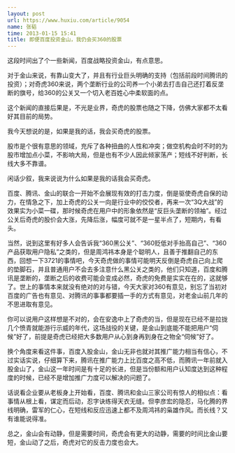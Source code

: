 ```yaml
---
layout: post
url: https://www.huxiu.com/article/9054
name: 张韬
time: 2013-01-15 15:41
title: 即便百度投资金山，我仍会买360的股票
---
```

这段时间出了个一些新闻，百度战略投资金山，有点意思。

对于金山来说，有靠山变大了，并且有行业巨头明确的支持（包括前段时间腾讯的投资）；对奇虎360来说，两个垄断行业的公司养一个小弟去打击自己还打着反垄断的旗号，给360的公关又一个切入老百姓心中柔软面的点。

这个新闻的直接后果是，不光是业界，奇虎的股票也随之下降，仿佛大家都不太看好其目前的局势。

我今天想说的是，如果是我的话，我会买奇虎的股票。

股市是个很有意思的领域，充斥了各种扭曲的人性和冲突；做空机构会时不时的为股市增加点小菜，不影响大局，但是也有不少人因此倾家荡产；短线不好判断，长线大多不靠谱。

闲话少叙，我来说说为什么如果是我的话我会买奇虎。

百度、腾讯、金山的联合一开始不会展现有效的打击力度，倒是驱使奇虎自保的动力，在情急之下，加上奇虎的公关一向是行业中的佼佼者，再来一次“3Q大战”的效果实为小菜一碟，那时候奇虎在用户中的形象依然是“反巨头垄断的领袖”。经过公关后奇虎的股价会大涨，先降后涨，幅度可就不是一星半点了，短期内，有看头。

当然，说到这里有好多人会告诉我“360黑公关”、“360贬低对手抬高自己”、“360产品获取用户隐私”之类的，但是周鸿祎本身是个聪明人，且善于推翻自己的东西，回想一下3721的事情吧，今天奇虎做的事情可能明天反倒是奇虎自己向上爬的垫脚石，并且普通用户不会去多注意什么黑公关之类的，他们只知道，百度和腾讯是垄断的，垄断之后的收费可能会变成必然，奇虎的免费是实实在在的，这就够了。世上的事情本来就没有绝对的对与错，今天大家对360有意见，别忘了当初对百度的广告也有意见、对腾讯的事事都要插一手的方式有意见，对老金山前几年的不思进取有意见。

你可以说用户这样想是不对的，会在安逸中上了奇虎的当，但是现在已经不是拉拢几个愤青就能游行示威的年代，这场战役的关键，是金山到底能不能把用户“伺候”好了，前提是奇虎已经把大多数用户从心到身再到身在之物全“伺候”好了。

换个角度来看这件事，百度入股金山，金山无非也就对其推广能力相当有信心，不过实话实说，仔细算下来，腾讯在推广能力上比百度之高不低，而腾讯一年前就入股金山了，金山这一年时间是有十足的长进，但是当份额和用户认知度达到这种程度的时候，已经不是增加推广力度可以解决的问题了。

话说看企业要从老板身上开始看，百度、腾讯和金山三家公司有惊人的相似点：看事情从根上看，谋定而后动，忍字诀练得天衣无缝。但李彦宏的隐忍，马化腾的界线明确，雷军的仁心，在短线和反应迅速上都不及周鸿祎的枭雄作风。而长线？又有谁能说得准。

总之，金山会有动静，但是需要时间，奇虎会有更大的动静，需要的时间比金山要短，金山动了之后，奇虎对它的反击力度也会大。

